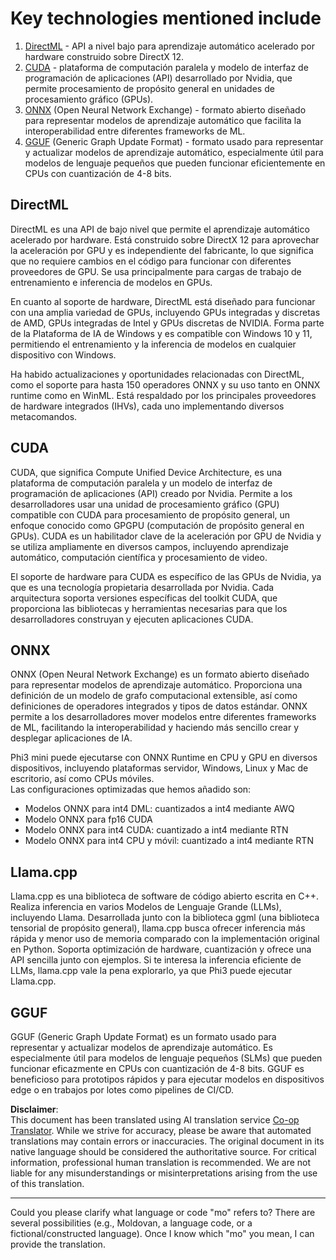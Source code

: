 <!--
CO_OP_TRANSLATOR_METADATA:
{
  "original_hash": "9841486ba4cf2590fabe609b925b00eb",
  "translation_date": "2025-05-07T14:59:39+00:00",
  "source_file": "md/01.Introduction/01/01.Understandingtech.md",
  "language_code": "mo"
}
-->
# Key technologies mentioned include

1. [DirectML](https://learn.microsoft.com/windows/ai/directml/dml?WT.mc_id=aiml-138114-kinfeylo) - API a nivel bajo para aprendizaje automático acelerado por hardware construido sobre DirectX 12.  
2. [CUDA](https://blogs.nvidia.com/blog/what-is-cuda-2/) - plataforma de computación paralela y modelo de interfaz de programación de aplicaciones (API) desarrollado por Nvidia, que permite procesamiento de propósito general en unidades de procesamiento gráfico (GPUs).  
3. [ONNX](https://onnx.ai/) (Open Neural Network Exchange) - formato abierto diseñado para representar modelos de aprendizaje automático que facilita la interoperabilidad entre diferentes frameworks de ML.  
4. [GGUF](https://github.com/ggerganov/ggml/blob/master/docs/gguf.md) (Generic Graph Update Format) - formato usado para representar y actualizar modelos de aprendizaje automático, especialmente útil para modelos de lenguaje pequeños que pueden funcionar eficientemente en CPUs con cuantización de 4-8 bits.

## DirectML

DirectML es una API de bajo nivel que permite el aprendizaje automático acelerado por hardware. Está construido sobre DirectX 12 para aprovechar la aceleración por GPU y es independiente del fabricante, lo que significa que no requiere cambios en el código para funcionar con diferentes proveedores de GPU. Se usa principalmente para cargas de trabajo de entrenamiento e inferencia de modelos en GPUs.

En cuanto al soporte de hardware, DirectML está diseñado para funcionar con una amplia variedad de GPUs, incluyendo GPUs integradas y discretas de AMD, GPUs integradas de Intel y GPUs discretas de NVIDIA. Forma parte de la Plataforma de IA de Windows y es compatible con Windows 10 y 11, permitiendo el entrenamiento y la inferencia de modelos en cualquier dispositivo con Windows.

Ha habido actualizaciones y oportunidades relacionadas con DirectML, como el soporte para hasta 150 operadores ONNX y su uso tanto en ONNX runtime como en WinML. Está respaldado por los principales proveedores de hardware integrados (IHVs), cada uno implementando diversos metacomandos.

## CUDA

CUDA, que significa Compute Unified Device Architecture, es una plataforma de computación paralela y un modelo de interfaz de programación de aplicaciones (API) creado por Nvidia. Permite a los desarrolladores usar una unidad de procesamiento gráfico (GPU) compatible con CUDA para procesamiento de propósito general, un enfoque conocido como GPGPU (computación de propósito general en GPUs). CUDA es un habilitador clave de la aceleración por GPU de Nvidia y se utiliza ampliamente en diversos campos, incluyendo aprendizaje automático, computación científica y procesamiento de video.

El soporte de hardware para CUDA es específico de las GPUs de Nvidia, ya que es una tecnología propietaria desarrollada por Nvidia. Cada arquitectura soporta versiones específicas del toolkit CUDA, que proporciona las bibliotecas y herramientas necesarias para que los desarrolladores construyan y ejecuten aplicaciones CUDA.

## ONNX

ONNX (Open Neural Network Exchange) es un formato abierto diseñado para representar modelos de aprendizaje automático. Proporciona una definición de un modelo de grafo computacional extensible, así como definiciones de operadores integrados y tipos de datos estándar. ONNX permite a los desarrolladores mover modelos entre diferentes frameworks de ML, facilitando la interoperabilidad y haciendo más sencillo crear y desplegar aplicaciones de IA.

Phi3 mini puede ejecutarse con ONNX Runtime en CPU y GPU en diversos dispositivos, incluyendo plataformas servidor, Windows, Linux y Mac de escritorio, así como CPUs móviles.  
Las configuraciones optimizadas que hemos añadido son:

- Modelos ONNX para int4 DML: cuantizados a int4 mediante AWQ  
- Modelo ONNX para fp16 CUDA  
- Modelo ONNX para int4 CUDA: cuantizado a int4 mediante RTN  
- Modelo ONNX para int4 CPU y móvil: cuantizado a int4 mediante RTN

## Llama.cpp

Llama.cpp es una biblioteca de software de código abierto escrita en C++. Realiza inferencia en varios Modelos de Lenguaje Grande (LLMs), incluyendo Llama. Desarrollada junto con la biblioteca ggml (una biblioteca tensorial de propósito general), llama.cpp busca ofrecer inferencia más rápida y menor uso de memoria comparado con la implementación original en Python. Soporta optimización de hardware, cuantización y ofrece una API sencilla junto con ejemplos. Si te interesa la inferencia eficiente de LLMs, llama.cpp vale la pena explorarlo, ya que Phi3 puede ejecutar Llama.cpp.

## GGUF

GGUF (Generic Graph Update Format) es un formato usado para representar y actualizar modelos de aprendizaje automático. Es especialmente útil para modelos de lenguaje pequeños (SLMs) que pueden funcionar eficazmente en CPUs con cuantización de 4-8 bits. GGUF es beneficioso para prototipos rápidos y para ejecutar modelos en dispositivos edge o en trabajos por lotes como pipelines de CI/CD.

**Disclaimer**:  
This document has been translated using AI translation service [Co-op Translator](https://github.com/Azure/co-op-translator). While we strive for accuracy, please be aware that automated translations may contain errors or inaccuracies. The original document in its native language should be considered the authoritative source. For critical information, professional human translation is recommended. We are not liable for any misunderstandings or misinterpretations arising from the use of this translation.

---

Could you please clarify what language or code "mo" refers to? There are several possibilities (e.g., Moldovan, a language code, or a fictional/constructed language). Once I know which "mo" you mean, I can provide the translation.